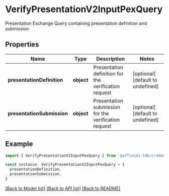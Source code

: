 # VerifyPresentationV2InputPexQuery

Presentation Exchange Query containing presentation definition and submission

## Properties

| Name                       | Type       | Description                                          | Notes                             |
| -------------------------- | ---------- | ---------------------------------------------------- | --------------------------------- |
| **presentationDefinition** | **object** | Presentation definition for the verification request | [optional] [default to undefined] |
| **presentationSubmission** | **object** | Presentation submission for the verification request | [optional] [default to undefined] |

## Example

```typescript
import { VerifyPresentationV2InputPexQuery } from '@affinidi-tdk/credential-verification-client'

const instance: VerifyPresentationV2InputPexQuery = {
  presentationDefinition,
  presentationSubmission,
}
```

[[Back to Model list]](../README.md#documentation-for-models) [[Back to API list]](../README.md#documentation-for-api-endpoints) [[Back to README]](../README.md)
